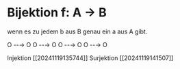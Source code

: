# Bijektion f: A → B
wenn es zu jedem b aus B genau ein a aus A gibt.

O --→ O
O --→ O
O --→ O
O --→ O

Injektion [[20241119135744]]
Surjektion [[20241119141507]]